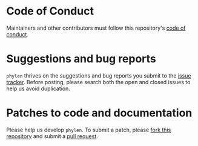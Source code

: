# Code of Conduct

Maintainers and other contributors must follow this repository's [code of conduct](https://github.com/iferres/phylen/blob/master/CODE_OF_CONDUCT.md).

# Suggestions and bug reports

`phylen` thrives on the suggestions and bug reports you submit to the [issue tracker](https://github.com/iferres/phylen/issues). Before posting, please search both the open and closed issues to help us avoid duplication.

# Patches to code and documentation

Please help us develop `phylen`. To submit a patch, please [fork this repository](https://help.github.com/articles/fork-a-repo/) and submit a [pull request](https://github.com/iferres/phylen/pulls).

